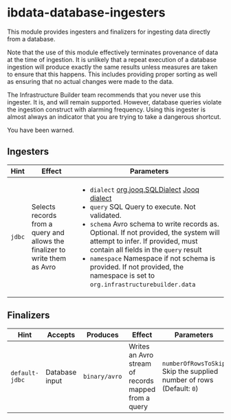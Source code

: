 # ibdata-database-ingesters

This module provides ingesters and finalizers for ingesting data directly from a database.

Note that the use of this module effectively terminates provenance of data at the time of ingestion.  It is unlikely
that a repeat execution of a database ingestion will produce exactly the same results unless measures are taken to
ensure that this happens.  This includes providing proper sorting as well as ensuring that no actual changes were
made to the data.

The Infrastructure Builder team recommends that you never use this ingester.  It is, and will remain supported.  However, database
queries violate the ingestion construct with alarming frequency.  Using this ingester is almost always an indicator that you
are trying to take a dangerous shortcut.

You have been warned.


## Ingesters

| Hint | Effect | Parameters |
| --- | ------ | ---------- |
| `jdbc` | Selects records from a query and allows the finalizer to write them as Avro | <ul><li>`dialect` [org.jooq.SQLDialect](https://www.jooq.org/javadoc/3.12.x/org.jooq/org/jooq/SQLDialect.html) [Jooq dialect](https://www.jooq.org/doc/3.12/manual/sql-building/dsl-context/sql-dialects/) </li><li>`query` SQL Query to execute.  Not validated.</li> <li>`schema` Avro schema to write records as.  Optional.  If not provided, the system will attempt to infer.  If provided, must contain all fields in the `query` result</li><li>`namespace` Namespace if not schema is provided.  If not provided, the namespace is set to `org.infrastructurebuilder.data`</ul>|



## Finalizers

| Hint | Accepts | Produces | Effect | Parameters |
| ---- | ------- | -------- | ------ | ---------- |
| `default-jdbc` | Database input | `binary/avro` | Writes an Avro stream of records mapped from a query | `numberOfRowsToSkip` Skip the supplied number of rows (Default: `0`)  |
